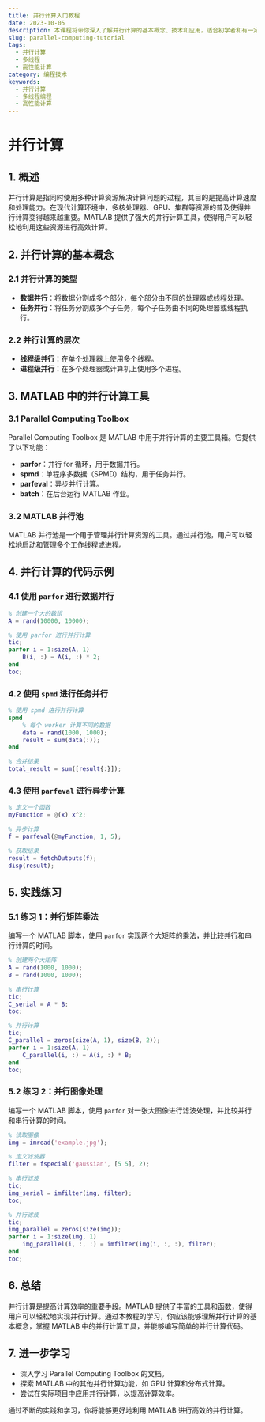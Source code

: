 ```yaml
---
title: 并行计算入门教程
date: 2023-10-05
description: 本课程将带你深入了解并行计算的基本概念、技术和应用，适合初学者和有一定编程基础的开发者。
slug: parallel-computing-tutorial
tags:
  - 并行计算
  - 多线程
  - 高性能计算
category: 编程技术
keywords:
  - 并行计算
  - 多线程编程
  - 高性能计算
---
```


# 并行计算

## 1. 概述

并行计算是指同时使用多种计算资源解决计算问题的过程，其目的是提高计算速度和处理能力。在现代计算环境中，多核处理器、GPU、集群等资源的普及使得并行计算变得越来越重要。MATLAB 提供了强大的并行计算工具，使得用户可以轻松地利用这些资源进行高效计算。

## 2. 并行计算的基本概念

### 2.1 并行计算的类型

- **数据并行**：将数据分割成多个部分，每个部分由不同的处理器或线程处理。
- **任务并行**：将任务分割成多个子任务，每个子任务由不同的处理器或线程执行。

### 2.2 并行计算的层次

- **线程级并行**：在单个处理器上使用多个线程。
- **进程级并行**：在多个处理器或计算机上使用多个进程。

## 3. MATLAB 中的并行计算工具

### 3.1 Parallel Computing Toolbox

Parallel Computing Toolbox 是 MATLAB 中用于并行计算的主要工具箱。它提供了以下功能：

- **parfor**：并行 for 循环，用于数据并行。
- **spmd**：单程序多数据（SPMD）结构，用于任务并行。
- **parfeval**：异步并行计算。
- **batch**：在后台运行 MATLAB 作业。

### 3.2 MATLAB 并行池

MATLAB 并行池是一个用于管理并行计算资源的工具。通过并行池，用户可以轻松地启动和管理多个工作线程或进程。

## 4. 并行计算的代码示例

### 4.1 使用 `parfor` 进行数据并行

```matlab
% 创建一个大的数组
A = rand(10000, 10000);

% 使用 parfor 进行并行计算
tic;
parfor i = 1:size(A, 1)
    B(i, :) = A(i, :) * 2;
end
toc;
```

### 4.2 使用 `spmd` 进行任务并行

```matlab
% 使用 spmd 进行并行计算
spmd
    % 每个 worker 计算不同的数据
    data = rand(1000, 1000);
    result = sum(data(:));
end

% 合并结果
total_result = sum([result{:}]);
```

### 4.3 使用 `parfeval` 进行异步计算

```matlab
% 定义一个函数
myFunction = @(x) x^2;

% 异步计算
f = parfeval(@myFunction, 1, 5);

% 获取结果
result = fetchOutputs(f);
disp(result);
```

## 5. 实践练习

### 5.1 练习 1：并行矩阵乘法

编写一个 MATLAB 脚本，使用 `parfor` 实现两个大矩阵的乘法，并比较并行和串行计算的时间。

```matlab
% 创建两个大矩阵
A = rand(1000, 1000);
B = rand(1000, 1000);

% 串行计算
tic;
C_serial = A * B;
toc;

% 并行计算
tic;
C_parallel = zeros(size(A, 1), size(B, 2));
parfor i = 1:size(A, 1)
    C_parallel(i, :) = A(i, :) * B;
end
toc;
```

### 5.2 练习 2：并行图像处理

编写一个 MATLAB 脚本，使用 `parfor` 对一张大图像进行滤波处理，并比较并行和串行计算的时间。

```matlab
% 读取图像
img = imread('example.jpg');

% 定义滤波器
filter = fspecial('gaussian', [5 5], 2);

% 串行滤波
tic;
img_serial = imfilter(img, filter);
toc;

% 并行滤波
tic;
img_parallel = zeros(size(img));
parfor i = 1:size(img, 1)
    img_parallel(i, :, :) = imfilter(img(i, :, :), filter);
end
toc;
```

## 6. 总结

并行计算是提高计算效率的重要手段。MATLAB 提供了丰富的工具和函数，使得用户可以轻松地实现并行计算。通过本教程的学习，你应该能够理解并行计算的基本概念，掌握 MATLAB 中的并行计算工具，并能够编写简单的并行计算代码。

## 7. 进一步学习

- 深入学习 Parallel Computing Toolbox 的文档。
- 探索 MATLAB 中的其他并行计算功能，如 GPU 计算和分布式计算。
- 尝试在实际项目中应用并行计算，以提高计算效率。

通过不断的实践和学习，你将能够更好地利用 MATLAB 进行高效的并行计算。